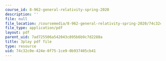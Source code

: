 ```yaml
---
course_id: 8-962-general-relativity-spring-2020
description: ''
file: null
file_location: /coursemedia/8-962-general-relativity-spring-2020/74c32c0e424e0f751ce90b937405cb41_Oxk2nnuC130.pdf
file_type: application/pdf
layout: pdf
parent_uid: 7ad725506a542043c895b6b9c7d2288a
title: 3play pdf file
type: resource
uid: 74c32c0e-424e-0f75-1ce9-0b937405cb41
---
```

